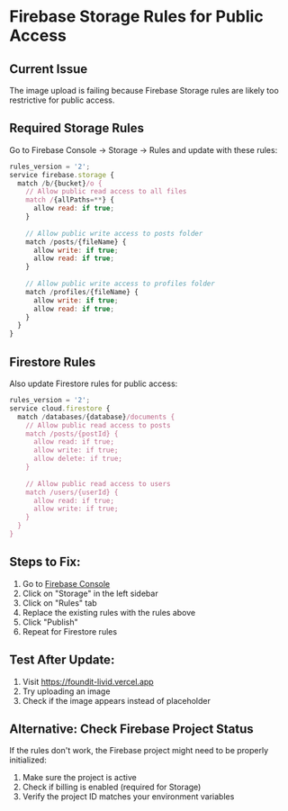 # Firebase Storage Rules for Public Access

## Current Issue
The image upload is failing because Firebase Storage rules are likely too restrictive for public access.

## Required Storage Rules

Go to Firebase Console → Storage → Rules and update with these rules:

```javascript
rules_version = '2';
service firebase.storage {
  match /b/{bucket}/o {
    // Allow public read access to all files
    match /{allPaths=**} {
      allow read: if true;
    }
    
    // Allow public write access to posts folder
    match /posts/{fileName} {
      allow write: if true;
      allow read: if true;
    }
    
    // Allow public write access to profiles folder
    match /profiles/{fileName} {
      allow write: if true;
      allow read: if true;
    }
  }
}
```

## Firestore Rules

Also update Firestore rules for public access:

```javascript
rules_version = '2';
service cloud.firestore {
  match /databases/{database}/documents {
    // Allow public read access to posts
    match /posts/{postId} {
      allow read: if true;
      allow write: if true;
      allow delete: if true;
    }
    
    // Allow public read access to users
    match /users/{userId} {
      allow read: if true;
      allow write: if true;
    }
  }
}
```

## Steps to Fix:

1. Go to [Firebase Console](https://console.firebase.google.com/project/foundit-2)
2. Click on "Storage" in the left sidebar
3. Click on "Rules" tab
4. Replace the existing rules with the rules above
5. Click "Publish"
6. Repeat for Firestore rules

## Test After Update:

1. Visit https://foundit-livid.vercel.app
2. Try uploading an image
3. Check if the image appears instead of placeholder

## Alternative: Check Firebase Project Status

If the rules don't work, the Firebase project might need to be properly initialized:

1. Make sure the project is active
2. Check if billing is enabled (required for Storage)
3. Verify the project ID matches your environment variables